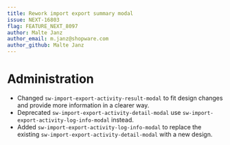 ```yaml
---
title: Rework import export summary modal
issue: NEXT-16803
flag: FEATURE_NEXT_8097
author: Malte Janz
author_email: m.janz@shopware.com 
author_github: Malte Janz
---
```

# Administration
* Changed `sw-import-export-activity-result-modal` to fit design changes and provide more information in a clearer way.
* Deprecated `sw-import-export-activity-detail-modal` use `sw-import-export-activity-log-info-modal` instead.
* Added `sw-import-export-activity-log-info-modal` to replace the existing `sw-import-export-activity-detail-modal` with a new design.
